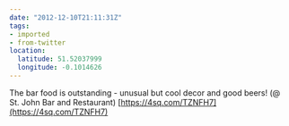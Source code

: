 ```yaml
---
date: "2012-12-10T21:11:31Z"
tags:
- imported
- from-twitter
location:
  latitude: 51.52037999
  longitude: -0.1014626
---
```

The bar food is outstanding - unusual but cool decor and good beers\! \(@ St. John Bar and Restaurant\) [https://4sq.com/TZNFH7](https://4sq.com/TZNFH7)
